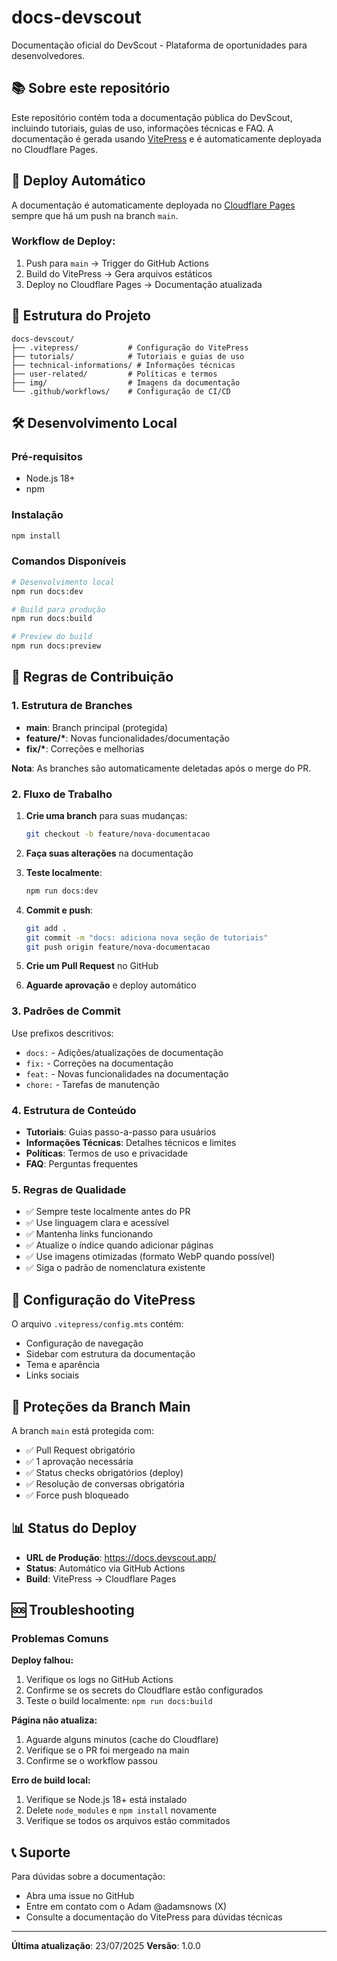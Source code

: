 # docs-devscout

Documentação oficial do DevScout - Plataforma de oportunidades para desenvolvedores.

## 📚 Sobre este repositório

Este repositório contém toda a documentação pública do DevScout, incluindo tutoriais, guias de uso, informações técnicas e FAQ. A documentação é gerada usando [VitePress](https://vitepress.dev/) e é automaticamente deployada no Cloudflare Pages.

## 🚀 Deploy Automático

A documentação é automaticamente deployada no [Cloudflare Pages](https://docs.devscout.app/) sempre que há um push na branch `main`.

### Workflow de Deploy:

1. Push para `main` → Trigger do GitHub Actions
2. Build do VitePress → Gera arquivos estáticos
3. Deploy no Cloudflare Pages → Documentação atualizada

## 📁 Estrutura do Projeto

```
docs-devscout/
├── .vitepress/           # Configuração do VitePress
├── tutorials/            # Tutoriais e guias de uso
├── technical-informations/ # Informações técnicas
├── user-related/         # Políticas e termos
├── img/                  # Imagens da documentação
└── .github/workflows/    # Configuração de CI/CD
```

## 🛠️ Desenvolvimento Local

### Pré-requisitos

-   Node.js 18+
-   npm

### Instalação

```bash
npm install
```

### Comandos Disponíveis

```bash
# Desenvolvimento local
npm run docs:dev

# Build para produção
npm run docs:build

# Preview do build
npm run docs:preview
```

## 📝 Regras de Contribuição

### 1. Estrutura de Branches

-   **main**: Branch principal (protegida)
-   **feature/\***: Novas funcionalidades/documentação
-   **fix/\***: Correções e melhorias

**Nota**: As branches são automaticamente deletadas após o merge do PR.

### 2. Fluxo de Trabalho

1. **Crie uma branch** para suas mudanças:

    ```bash
    git checkout -b feature/nova-documentacao
    ```

2. **Faça suas alterações** na documentação

3. **Teste localmente**:

    ```bash
    npm run docs:dev
    ```

4. **Commit e push**:

    ```bash
    git add .
    git commit -m "docs: adiciona nova seção de tutoriais"
    git push origin feature/nova-documentacao
    ```

5. **Crie um Pull Request** no GitHub

6. **Aguarde aprovação** e deploy automático

### 3. Padrões de Commit

Use prefixos descritivos:

-   `docs:` - Adições/atualizações de documentação
-   `fix:` - Correções na documentação
-   `feat:` - Novas funcionalidades na documentação
-   `chore:` - Tarefas de manutenção

### 4. Estrutura de Conteúdo

-   **Tutoriais**: Guias passo-a-passo para usuários
-   **Informações Técnicas**: Detalhes técnicos e limites
-   **Políticas**: Termos de uso e privacidade
-   **FAQ**: Perguntas frequentes

### 5. Regras de Qualidade

-   ✅ Sempre teste localmente antes do PR
-   ✅ Use linguagem clara e acessível
-   ✅ Mantenha links funcionando
-   ✅ Atualize o índice quando adicionar páginas
-   ✅ Use imagens otimizadas (formato WebP quando possível)
-   ✅ Siga o padrão de nomenclatura existente

## 🔧 Configuração do VitePress

O arquivo `.vitepress/config.mts` contém:

-   Configuração de navegação
-   Sidebar com estrutura da documentação
-   Tema e aparência
-   Links sociais

## 🚨 Proteções da Branch Main

A branch `main` está protegida com:

-   ✅ Pull Request obrigatório
-   ✅ 1 aprovação necessária
-   ✅ Status checks obrigatórios (deploy)
-   ✅ Resolução de conversas obrigatória
-   ✅ Force push bloqueado

## 📊 Status do Deploy

-   **URL de Produção**: https://docs.devscout.app/
-   **Status**: Automático via GitHub Actions
-   **Build**: VitePress → Cloudflare Pages

## 🆘 Troubleshooting

### Problemas Comuns

**Deploy falhou:**

1. Verifique os logs no GitHub Actions
2. Confirme se os secrets do Cloudflare estão configurados
3. Teste o build localmente: `npm run docs:build`

**Página não atualiza:**

1. Aguarde alguns minutos (cache do Cloudflare)
2. Verifique se o PR foi mergeado na main
3. Confirme se o workflow passou

**Erro de build local:**

1. Verifique se Node.js 18+ está instalado
2. Delete `node_modules` e `npm install` novamente
3. Verifique se todos os arquivos estão commitados

## 📞 Suporte

Para dúvidas sobre a documentação:

-   Abra uma issue no GitHub
-   Entre em contato com o Adam @adamsnows (X)
-   Consulte a documentação do VitePress para dúvidas técnicas

---

**Última atualização**: 23/07/2025
**Versão**: 1.0.0
